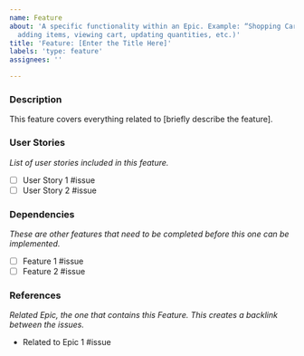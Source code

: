 ```yaml
---
name: Feature
about: 'A specific functionality within an Epic. Example: “Shopping Cart” (includes
  adding items, viewing cart, updating quantities, etc.)'
title: 'Feature: [Enter the Title Here]'
labels: 'type: feature'
assignees: ''

---
```


### Description
This feature covers everything related to [briefly describe the feature].

### User Stories
*List of user stories included in this feature.*
- [ ] User Story 1 #issue
- [ ] User Story 2 #issue

### Dependencies
*These are other features that need to be completed before this one can be implemented.*
- [ ] Feature 1 #issue
- [ ] Feature 2 #issue

### References
*Related Epic, the one that contains this Feature. This creates a backlink between the issues.*
- Related to Epic 1 #issue
